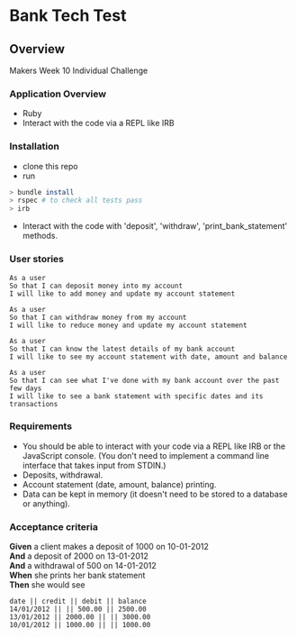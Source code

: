 # Bank Tech Test

## Overview

Makers Week 10 Individual Challenge

### Application Overview

- Ruby
- Interact with the code via a REPL like IRB

### Installation

- clone this repo
- run

```bash
> bundle install
> rspec # to check all tests pass
> irb
```

- Interact with the code with 'deposit', 'withdraw', 'print_bank_statement' methods.

### User stories

```
As a user
So that I can deposit money into my account
I will like to add money and update my account statement
```

```
As a user
So that I can withdraw money from my account
I will like to reduce money and update my account statement
```

```
As a user
So that I can know the latest details of my bank account
I will like to see my account statement with date, amount and balance
```

```
As a user
So that I can see what I've done with my bank account over the past few days
I will like to see a bank statement with specific dates and its transactions
```

### Requirements

* You should be able to interact with your code via a REPL like IRB or the JavaScript console.  (You don't need to implement a command line interface that takes input from STDIN.)
* Deposits, withdrawal.
* Account statement (date, amount, balance) printing.
* Data can be kept in memory (it doesn't need to be stored to a database or anything).

### Acceptance criteria

**Given** a client makes a deposit of 1000 on 10-01-2012  
**And** a deposit of 2000 on 13-01-2012  
**And** a withdrawal of 500 on 14-01-2012  
**When** she prints her bank statement  
**Then** she would see

```
date || credit || debit || balance
14/01/2012 || || 500.00 || 2500.00
13/01/2012 || 2000.00 || || 3000.00
10/01/2012 || 1000.00 || || 1000.00
```
